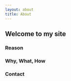 ```yaml
---
layout: about
title: About
---
```


## Welcome to my site

### Reason

### Why, What, How

### Contact
